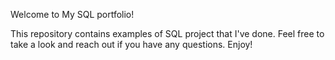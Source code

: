 Welcome to My SQL portfolio!

This repository contains examples of SQL project that I've done. Feel free to take a look and reach out if you have any questions. Enjoy!
